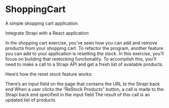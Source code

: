 # ShoppingCart
A simple shopping cart application


Integrate Strapi with a React application

In the shopping cart exercise, you’ve seen how you can add and remove products from your shopping cart. To refactor the program, another feature you can add to your application is resetting the stock. In this exercise, you’ll focus on building that restocking functionality. To accomplish this, you’ll need to make a call to a Strapi API and get a fresh list of available products.

Here’s how the reset stock feature works:

There’s an input field on the page that contains the URL to the Strapi back end
When a user clicks the “ReStock Products” button, a call is made to the Strapi back end specified in the input field
The result of this call is an updated list of products

